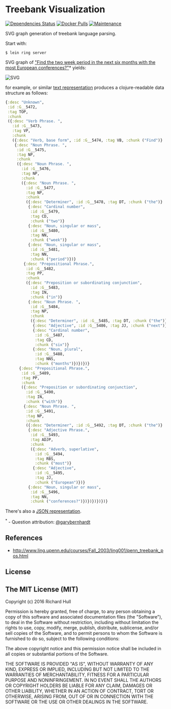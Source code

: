 # Treebank Visualization
[![Dependencies Status](http://versions.deps.co/rm-hull/treebank-viz/status.svg)](http://versions.deps.co/rm-hull/treebank-viz)
[![Docker Pulls](https://img.shields.io/docker/pulls/richardhull/treebank-viz.svg?maxAge=2592000)](https://hub.docker.com/r/richardhull/treebank-viz/)
[![Maintenance](https://img.shields.io/maintenance/yes/2018.svg?maxAge=2592000)]()

SVG graph generation of treebank language parsing.

Start with:

    $ lein ring server

SVG graph of
["Find the two week period in the next six months with the most European conferences?"](https://treebank-viz-xbudysqgpr.now.sh/svg?q=Find+the+two+week+period+in+the+next+six+months+with+the+most+European+conferences%3F)*
yields:

![SVG](https://rawgithub.com/rm-hull/treebank-viz/master/example.svg)

for example, or similar [text representation](https://treebank-viz-xbudysqgpr.now.sh/text?q=Find+the+two+week+period+in+the+next+six+months+with+the+most+European+conferences%3F)
produces a clojure-readable data structure as follows:

```clojure
{:desc "Unknown",
 :id :G__5472,
 :tag TOP,
 :chunk
 ({:desc "Verb Phrase. ",
   :id :G__5473,
   :tag VP,
   :chunk
   ({:desc "Verb, base form", :id :G__5474, :tag VB, :chunk ("Find")}
    {:desc "Noun Phrase. ",
     :id :G__5475,
     :tag NP,
     :chunk
     ({:desc "Noun Phrase. ",
       :id :G__5476,
       :tag NP,
       :chunk
       ({:desc "Noun Phrase. ",
         :id :G__5477,
         :tag NP,
         :chunk
         ({:desc "Determiner", :id :G__5478, :tag DT, :chunk ("the")}
          {:desc "Cardinal number",
           :id :G__5479,
           :tag CD,
           :chunk ("two")}
          {:desc "Noun, singular or mass",
           :id :G__5480,
           :tag NN,
           :chunk ("week")}
          {:desc "Noun, singular or mass",
           :id :G__5481,
           :tag NN,
           :chunk ("period")})}
        {:desc "Prepositional Phrase.",
         :id :G__5482,
         :tag PP,
         :chunk
         ({:desc "Preposition or subordinating conjunction",
           :id :G__5483,
           :tag IN,
           :chunk ("in")}
          {:desc "Noun Phrase. ",
           :id :G__5484,
           :tag NP,
           :chunk
           ({:desc "Determiner", :id :G__5485, :tag DT, :chunk ("the")}
            {:desc "Adjective", :id :G__5486, :tag JJ, :chunk ("next")}
            {:desc "Cardinal number",
             :id :G__5487,
             :tag CD,
             :chunk ("six")}
            {:desc "Noun, plural",
             :id :G__5488,
             :tag NNS,
             :chunk ("months")})})})}
      {:desc "Prepositional Phrase.",
       :id :G__5489,
       :tag PP,
       :chunk
       ({:desc "Preposition or subordinating conjunction",
         :id :G__5490,
         :tag IN,
         :chunk ("with")}
        {:desc "Noun Phrase. ",
         :id :G__5491,
         :tag NP,
         :chunk
         ({:desc "Determiner", :id :G__5492, :tag DT, :chunk ("the")}
          {:desc "Adjective Phrase.",
           :id :G__5493,
           :tag ADJP,
           :chunk
           ({:desc "Adverb, superlative",
             :id :G__5494,
             :tag RBS,
             :chunk ("most")}
            {:desc "Adjective",
             :id :G__5495,
             :tag JJ,
             :chunk ("European")})}
          {:desc "Noun, singular or mass",
           :id :G__5496,
           :tag NN,
           :chunk ("conferences?")})})})})})}
```

There's also a [JSON representation](https://treebank-viz-xbudysqgpr.now.sh/json?q=Find+the+two+week+period+in+the+next+six+months+with+the+most+European+conferences%3F).


<sup>*</sup> - Question attribution: [@garybernhardt](https://twitter.com/garybernhardt/status/376145933827727360)


References
----------
* http://www.ling.upenn.edu/courses/Fall_2003/ling001/penn_treebank_pos.html

License
-------

## The MIT License (MIT)

Copyright (c) 2016 Richard Hull

Permission is hereby granted, free of charge, to any person obtaining a copy of
this software and associated documentation files (the "Software"), to deal in
the Software without restriction, including without limitation the rights to
use, copy, modify, merge, publish, distribute, sublicense, and/or sell copies of
the Software, and to permit persons to whom the Software is furnished to do so,
subject to the following conditions:

The above copyright notice and this permission notice shall be included in all
copies or substantial portions of the Software.

THE SOFTWARE IS PROVIDED "AS IS", WITHOUT WARRANTY OF ANY KIND, EXPRESS OR
IMPLIED, INCLUDING BUT NOT LIMITED TO THE WARRANTIES OF MERCHANTABILITY, FITNESS
FOR A PARTICULAR PURPOSE AND NONINFRINGEMENT. IN NO EVENT SHALL THE AUTHORS OR
COPYRIGHT HOLDERS BE LIABLE FOR ANY CLAIM, DAMAGES OR OTHER LIABILITY, WHETHER
IN AN ACTION OF CONTRACT, TORT OR OTHERWISE, ARISING FROM, OUT OF OR IN
CONNECTION WITH THE SOFTWARE OR THE USE OR OTHER DEALINGS IN THE SOFTWARE.

